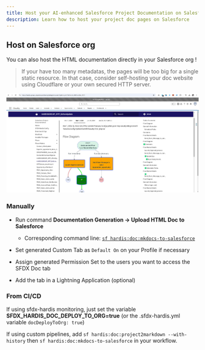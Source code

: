 ```yaml
---
title: Host your AI-enhanced Salesforce Project Documentation on Salesforce
description: Learn how to host your project doc pages on Salesforce
---
```

<!-- markdownlint-disable MD013 -->

## Host on Salesforce org

You can also host the HTML documentation directly in your Salesforce org !

> If your have too many metadatas, the pages will be too big for a single static resource. In that case, consider self-hosting your doc website using Cloudflare or your own secured HTTP server.

![](assets/images/screenshot-html-doc.jpg)

### Manually

- Run command **Documentation Generation -> Upload HTML Doc to Salesforce**
  - Corresponding command line: [`sf hardis:doc:mkdocs-to-salesforce`](hardis/doc/mkdocs-to-salesforce.md)

- Set generated Custom Tab as `Default On` on your Profile if necessary

- Assign generated Permission Set to the users you want to access the SFDX Doc tab

- Add the tab in a Lightning Application (optional)

### From CI/CD

If using sfdx-hardis monitoring, just set the variable **SFDX_HARDIS_DOC_DEPLOY_TO_ORG=true** (or the .sfdx-hardis.yml variable `docDeployToOrg: true`)

If using custom pipelines, add `sf hardis:doc:project2markdown --with-history` then `sf hardis:doc:mkdocs-to-salesforce` in your workflow.
